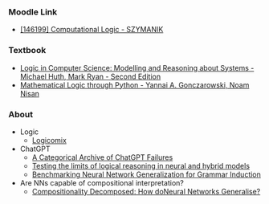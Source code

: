 ### Moodle Link

- [[146199] Computational Logic - SZYMANIK](https://didatticaonline.unitn.it/dol/course/view.php?id=39518)

### Textbook

- [Logic in Computer Science: Modelling and Reasoning about Systems - Michael Huth, Mark Ryan - Second Edition](https://drive.google.com/file/d/0B-UzMn1HD-3MeUVpRDh4SnIwMXM/edit?resourcekey=0-9w_kD6tsSJcJQ0Y77hn7ZQ)
- [Mathematical Logic through Python - Yannai A. Gonczarowski, Noam Nisan](https://www.scribd.com/document/589340871/Mathematical-Logic-Through-Python)

### About

- Logic
   - [Logicomix](https://archive.org/details/Logicomix-Comic-EarlyLifeOfBertrandRussell)
- ChatGPT
    - [A Categorical Archive of ChatGPT Failures](https://arxiv.org/pdf/2302.03494)
    - [Testing the limits of logical reasoning in neural and hybrid models](https://aclanthology.org/2024.findings-naacl.147)
    - [Benchmarking Neural Network Generalization for Grammar Induction](https://aclanthology.org/2023.clasp-1.15)
- Are NNs capable of compositional interpretation?
   - [Compositionality Decomposed:  How doNeural Networks Generalise?](https://www.jair.org/index.php/jair/article/view/11674/26576)